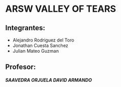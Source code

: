 ARSW VALLEY OF TEARS 
======


  Integrantes:
  -------
  * Alejandro Rodriguez del Toro
  * Jonathan Cuesta Sanchez
  * Julian Mateo Guzman
  

  Profesor:
  -------
  ##### SAAVEDRA ORJUELA DAVID ARMANDO
